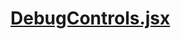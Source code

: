 

<!-- Start components/DebugControls.jsx -->

# [DebugControls.jsx](DebugControls.jsx)

<!-- End components/DebugControls.jsx -->

